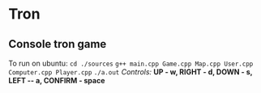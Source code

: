 # Tron
Console tron game
---
To run on ubuntu: `cd ./sources` `g++ main.cpp Game.cpp Map.cpp User.cpp Computer.cpp Player.cpp` `./a.out`
*Controls:* **UP - w, RIGHT - d, DOWN - s, LEFT -- a, CONFIRM - space**
